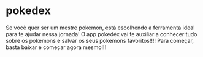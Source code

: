 # pokedex

Se você quer ser um mestre pokemon, está escolhendo a ferramenta ideal para te ajudar nessa jornada! O app pokedéx vai te auxiliar a conhecer tudo sobre os pokemons e salvar os seus pokemons favoritos!!!! Para começar, basta baixar e começar agora mesmo!!!
